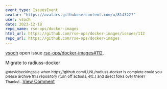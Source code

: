```yaml
---
event_type: IssuesEvent
avatar: "https://avatars.githubusercontent.com/u/814322?"
user: vsoch
date: 2023-12-18
repo_name: rse-ops/docker-images
html_url: https://github.com/rse-ops/docker-images/issues/112
repo_url: https://github.com/rse-ops/docker-images
---
```


<a href='https://github.com/vsoch' target='_blank'>vsoch</a> open issue <a href='https://github.com/rse-ops/docker-images/issues/112' target='_blank'>rse-ops/docker-images#112</a>.

<p>Migrate to radiuss-docker</p><small>@davidbeckingsale when https://github.com/LLNL/radiuss-docker is complete could you please archive this repository (turn off actions, etc.) and direct folks over there? Thanks!...</small><a href='https://github.com/rse-ops/docker-images/issues/112' target='_blank'>View Comment</a>